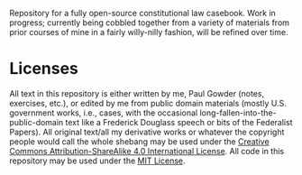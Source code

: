 Repository for a fully open-source constitutional law casebook.  Work in progress; currently being cobbled together from a variety of materials from prior courses of mine in a fairly willy-nilly fashion, will be refined over time. 

# Licenses

All text in this repository is either written by me, Paul Gowder (notes, exercises, etc.), or edited by me from public domain materials (mostly U.S. government works, i.e., cases, with the occasional long-fallen-into-the-public-domain text like a Frederick Douglass speech or bits of the Federalist Papers).  All original text/all my derivative works or whatever the copyright people would call the whole shebang may be used under the [Creative Commons Attribution-ShareAlike 4.0 International License](http://creativecommons.org/licenses/by-sa/4.0/). All code in this repository may be used under the [MIT License](https://opensource.org/licenses/MIT). 
